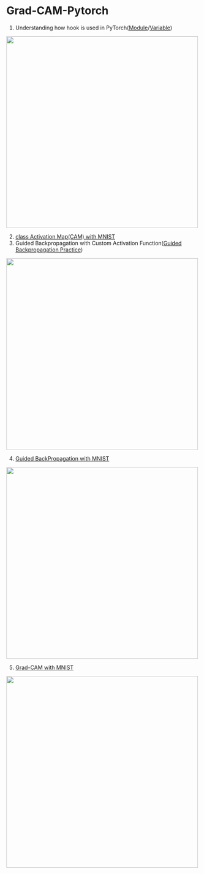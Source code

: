# Grad-CAM-Pytorch



1. Understanding how hook is used in PyTorch([Module](https://github.com/GunhoChoi/Grad-CAM-Pytorch/blob/master/hook_practice/Module_Hook_Practice.ipynb)/[Variable](https://github.com/GunhoChoi/Grad-CAM-Pytorch/blob/master/hook_practice/Variable_Hook_Practice.ipynb))

<img src="https://github.com/GunhoChoi/Grad-CAM-Pytorch/blob/master/hook_practice/asset/hook.jpeg" width="500">

2. [class Activation Map(CAM) with MNIST](https://github.com/GunhoChoi/Grad-CAM-Pytorch/blob/master/CAM_MNIST.ipynb)
3. Guided Backpropagation with Custom Activation Function([Guided Backpropagation Practice](https://github.com/GunhoChoi/Grad-CAM-Pytorch/blob/master/guided_backprop_practice/Guided_Backpropagation.ipynb))

<img src="https://github.com/GunhoChoi/Grad-CAM-Pytorch/blob/master/guided_backprop_practice/guided_backprop.jpg" width="500">

4. [Guided BackPropagation with MNIST](https://github.com/GunhoChoi/Grad-CAM-Pytorch/blob/master/GuidedBackprop_MNIST.ipynb
)

<img src="https://github.com/GunhoChoi/Grad-CAM-Pytorch/blob/master/guided_backprop_practice/Guidedbackprop.png" width="500">

5. [Grad-CAM with MNIST](https://github.com/GunhoChoi/Grad-CAM-Pytorch/blob/master/GradCAM_MNIST.ipynb)

<img src ="https://github.com/GunhoChoi/Grad-CAM-Pytorch/blob/master/gradcam.png" width="500">
